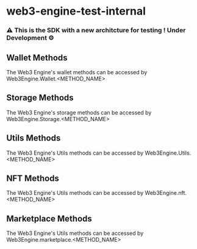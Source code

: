 # web3-engine-test-internal
### ⚠️ This is the SDK with a new architcture for testing ! Under Development ⚙️

## Wallet Methods
The Web3 Engine's wallet methods can be accessed by Web3Engine.Wallet.<METHOD_NAME>

## Storage Methods
The Web3 Engine's storage methods can be accessed by Web3Engine.Storage.<METHOD_NAME>


## Utils Methods
The Web3 Engine's Utils methods can be accessed by Web3Engine.Utils.<METHOD_NAME>


## NFT Methods
The Web3 Engine's Utils methods can be accessed by Web3Engine.nft.<METHOD_NAME>


## Marketplace Methods
The Web3 Engine's Utils methods can be accessed by Web3Engine.marketplace.<METHOD_NAME>

